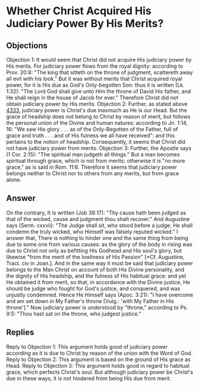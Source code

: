 # Whether Christ Acquired His Judiciary Power By His Merits?
## Objections
Objection 1: It would seem that Christ did not acquire His judiciary power by His merits. For judiciary power flows from the royal dignity: according to Prov. 20:8: "The king that sitteth on the throne of judgment, scattereth away all evil with his look." But it was without merits that Christ acquired royal power, for it is His due as God's Only-begotten Son: thus it is written (Lk. 1:32): "The Lord God shall give unto Him the throne of David His father, and He shall reign in the house of Jacob for ever." Therefore Christ did not obtain judiciary power by His merits.
Objection 2: Further, as stated above [4333](A[2]), judiciary power is Christ's due inasmuch as He is our Head. But the grace of headship does not belong to Christ by reason of merit, but follows the personal union of the Divine and human natures: according to Jn. 1:14, 16: "We saw His glory . . . as of the Only-Begotten of the Father, full of grace and truth . . . and of His fulness we all have received": and this pertains to the notion of headship. Consequently, it seems that Christ did not have judiciary power from merits.
Objection 3: Further, the Apostle says (1 Cor. 2:15): "The spiritual man judgeth all things." But a man becomes spiritual through grace, which is not from merits; otherwise it is "no more grace," as is said in Rom. 11:6. Therefore it seems that judiciary power belongs neither to Christ nor to others from any merits, but from grace alone.
## Answer
On the contrary, It is written (Job 36:17): "Thy cause hath been judged as that of the wicked, cause and judgment thou shalt recover." And Augustine says (Serm. cxxvii): "The Judge shall sit, who stood before a judge; He shall condemn the truly wicked, who Himself was falsely reputed wicked."
I answer that, There is nothing to hinder one and the same thing from being due to some one from various causes: as the glory of the body in rising was due to Christ not only as befitting His Godhead and His soul's glory, but likewise "from the merit of the lowliness of His Passion" [*Cf. Augustine, Tract. civ in Joan.]. And in the same way it must be said that judiciary power belongs to the Man Christ on account of both His Divine personality, and the dignity of His headship, and the fulness of His habitual grace: and yet He obtained it from merit, so that, in accordance with the Divine justice, He should be judge who fought for God's justice, and conquered, and was unjustly condemned. Hence He Himself says (Apoc. 3:21): "I have overcome and am set down in My Father's throne [Vulg.: 'with My Father in His throne']." Now judiciary power is understood by "throne," according to Ps. 9:5: "Thou hast sat on the throne, who judgest justice."
## Replies
Reply to Objection 1: This argument holds good of judiciary power according as it is due to Christ by reason of the union with the Word of God.
Reply to Objection 2: This argument is based on the ground of His grace as Head.
Reply to Objection 3: This argument holds good in regard to habitual grace, which perfects Christ's soul. But although judiciary power be Christ's due in these ways, it is not hindered from being His due from merit.